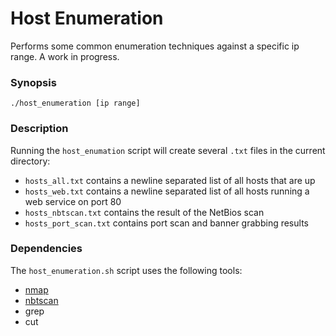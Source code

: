 Host Enumeration
================
Performs some common enumeration techniques against a specific ip range. A work in progress.

### Synopsis
`./host_enumeration [ip range]`

### Description
Running the `host_enumation` script will create several `.txt` files in the current directory:
* `hosts_all.txt` contains a newline separated list of all hosts that are up
* `hosts_web.txt` contains a newline separated list of all hosts running a web service on port 80
* `hosts_nbtscan.txt` contains the result of the NetBios scan
* `hosts_port_scan.txt` contains port scan and banner grabbing results

### Dependencies
The `host_enumeration.sh` script uses the following tools:
* [nmap](https://nmap.org/)
* [nbtscan](http://www.inetcat.org/software/nbtscan.html)
* grep
* cut
